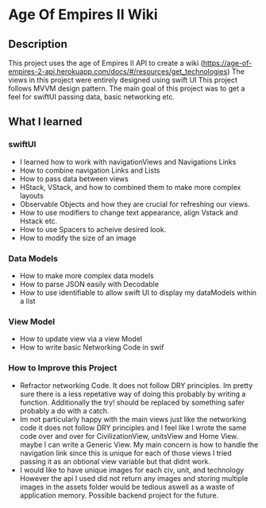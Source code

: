 # Age Of Empires II Wiki

## Description 
This project uses the age of Empires II API to create a wiki (https://age-of-empires-2-api.herokuapp.com/docs/#/resources/get_technologies)
The views in this project were entirely designed using swift UI This project follows MVVM design pattern. 
The main goal of this project was to get a feel for swiftUI passing data, basic networking etc. 

## What I learned 

### swiftUI
 - I learned how to work with navigationViews and Navigations Links 
 - How to combine navigation Links and Lists
 - How to pass data between views 
 - HStack, VStack, and how to combined them to make more complex layouts 
 - Observable Objects and how they are crucial for refreshing our views. 
 - How to use modifiers to change text appearance, align Vstack and Hstack etc. 
 - How to use Spacers to acheive desired look.
 - How to modify the size of an image 
 
### Data Models 
 - How to make more complex data models 
 - How to parse JSON easily with Decodable 
 - How to use identifiable to allow swift UI to display my dataModels within a list 
 
 ### View Model
  - How to update view via a view Model 
  - How to write basic Networking Code in swif
  
  
  ### How to Improve this Project 
  - Refractor networking Code. It does not follow DRY principles. Im pretty sure there is a less repetative way of doing this probably by writing a function.
    Additionally the try! should be replaced by something safer probably a do with a catch.
  - Im not particularly happy with the main views just like the networking code it does not follow DRY principles and I feel like I wrote the same code over and over for CivilizationView, unitsView and Home View. maybe I can write a Generic View. My main concern is how to handle the navigation link since this is unique for each of those views I tried passing it as an obtional view variable but that didnt work.
  - I would like to have unique images for each civ, unit, and technology However the api I used did not return any images and storing multiple images in the assets folder would be tedious aswell as a waste of application memory. Possible backend project for the future. 
 
